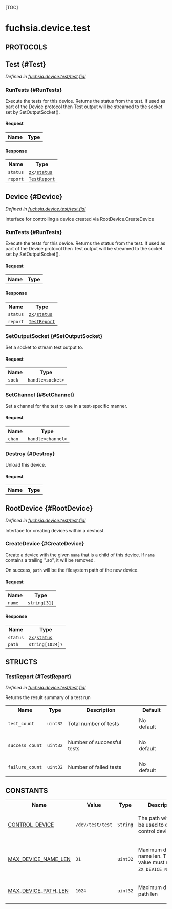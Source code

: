 [TOC]

# fuchsia.device.test


## **PROTOCOLS**

## Test {#Test}
*Defined in [fuchsia.device.test/test.fidl](https://fuchsia.googlesource.com/fuchsia/+/master/zircon/system/fidl/fuchsia-device-test/test.fidl#23)*


### RunTests {#RunTests}

<p>Execute the tests for this device. Returns the status from the test. If
used as part of the Device protocol then Test output will be streamed to
the socket set by SetOutputSocket().</p>

#### Request
<table>
    <tr><th>Name</th><th>Type</th></tr>
    </table>


#### Response
<table>
    <tr><th>Name</th><th>Type</th></tr>
    <tr>
            <td><code>status</code></td>
            <td>
                <code><a class='link' href='../zx/'>zx</a>/<a class='link' href='../zx/#status'>status</a></code>
            </td>
        </tr><tr>
            <td><code>report</code></td>
            <td>
                <code><a class='link' href='#TestReport'>TestReport</a></code>
            </td>
        </tr></table>

## Device {#Device}
*Defined in [fuchsia.device.test/test.fidl](https://fuchsia.googlesource.com/fuchsia/+/master/zircon/system/fidl/fuchsia-device-test/test.fidl#32)*

<p>Interface for controlling a device created via RootDevice.CreateDevice</p>

### RunTests {#RunTests}

<p>Execute the tests for this device. Returns the status from the test. If
used as part of the Device protocol then Test output will be streamed to
the socket set by SetOutputSocket().</p>

#### Request
<table>
    <tr><th>Name</th><th>Type</th></tr>
    </table>


#### Response
<table>
    <tr><th>Name</th><th>Type</th></tr>
    <tr>
            <td><code>status</code></td>
            <td>
                <code><a class='link' href='../zx/'>zx</a>/<a class='link' href='../zx/#status'>status</a></code>
            </td>
        </tr><tr>
            <td><code>report</code></td>
            <td>
                <code><a class='link' href='#TestReport'>TestReport</a></code>
            </td>
        </tr></table>

### SetOutputSocket {#SetOutputSocket}

<p>Set a socket to stream test output to.</p>

#### Request
<table>
    <tr><th>Name</th><th>Type</th></tr>
    <tr>
            <td><code>sock</code></td>
            <td>
                <code>handle&lt;socket&gt;</code>
            </td>
        </tr></table>



### SetChannel {#SetChannel}

<p>Set a channel for the test to use in a test-specific manner.</p>

#### Request
<table>
    <tr><th>Name</th><th>Type</th></tr>
    <tr>
            <td><code>chan</code></td>
            <td>
                <code>handle&lt;channel&gt;</code>
            </td>
        </tr></table>



### Destroy {#Destroy}

<p>Unload this device.</p>

#### Request
<table>
    <tr><th>Name</th><th>Type</th></tr>
    </table>



## RootDevice {#RootDevice}
*Defined in [fuchsia.device.test/test.fidl](https://fuchsia.googlesource.com/fuchsia/+/master/zircon/system/fidl/fuchsia-device-test/test.fidl#53)*

<p>Interface for creating devices within a devhost.</p>

### CreateDevice {#CreateDevice}

<p>Create a device with the given <code>name</code> that is a child of this device.
If <code>name</code> contains a trailing &quot;.so&quot;, it will be removed.</p>
<p>On success, <code>path</code> will be the filesystem path of the new device.</p>

#### Request
<table>
    <tr><th>Name</th><th>Type</th></tr>
    <tr>
            <td><code>name</code></td>
            <td>
                <code>string[31]</code>
            </td>
        </tr></table>


#### Response
<table>
    <tr><th>Name</th><th>Type</th></tr>
    <tr>
            <td><code>status</code></td>
            <td>
                <code><a class='link' href='../zx/'>zx</a>/<a class='link' href='../zx/#status'>status</a></code>
            </td>
        </tr><tr>
            <td><code>path</code></td>
            <td>
                <code>string[1024]?</code>
            </td>
        </tr></table>



## **STRUCTS**

### TestReport {#TestReport}
*Defined in [fuchsia.device.test/test.fidl](https://fuchsia.googlesource.com/fuchsia/+/master/zircon/system/fidl/fuchsia-device-test/test.fidl#13)*



<p>Returns the result summary of a test run</p>


<table>
    <tr><th>Name</th><th>Type</th><th>Description</th><th>Default</th></tr><tr>
            <td><code>test_count</code></td>
            <td>
                <code>uint32</code>
            </td>
            <td><p>Total number of tests</p>
</td>
            <td>No default</td>
        </tr><tr>
            <td><code>success_count</code></td>
            <td>
                <code>uint32</code>
            </td>
            <td><p>Number of successful tests</p>
</td>
            <td>No default</td>
        </tr><tr>
            <td><code>failure_count</code></td>
            <td>
                <code>uint32</code>
            </td>
            <td><p>Number of failed tests</p>
</td>
            <td>No default</td>
        </tr>
</table>













## **CONSTANTS**

<table>
    <tr><th>Name</th><th>Value</th><th>Type</th><th>Description</th></tr><tr id="CONTROL_DEVICE">
            <td><a href="https://fuchsia.googlesource.com/fuchsia/+/master/zircon/system/fidl/fuchsia-device-test/test.fidl#10">CONTROL_DEVICE</a></td>
            <td><code>/dev/test/test</code></td>
                    <td><code>String</code></td>
            <td><p>The path which can be used to open the control device</p>
</td>
        </tr>
    <tr id="MAX_DEVICE_NAME_LEN">
            <td><a href="https://fuchsia.googlesource.com/fuchsia/+/master/zircon/system/fidl/fuchsia-device-test/test.fidl#46">MAX_DEVICE_NAME_LEN</a></td>
            <td>
                    <code>31</code>
                </td>
                <td><code>uint32</code></td>
            <td><p>Maximum device name len.  This value must match <code>ZX_DEVICE_NAME_MAX</code>.</p>
</td>
        </tr>
    <tr id="MAX_DEVICE_PATH_LEN">
            <td><a href="https://fuchsia.googlesource.com/fuchsia/+/master/zircon/system/fidl/fuchsia-device-test/test.fidl#49">MAX_DEVICE_PATH_LEN</a></td>
            <td>
                    <code>1024</code>
                </td>
                <td><code>uint32</code></td>
            <td><p>Maximum device path len</p>
</td>
        </tr>
    
</table>



